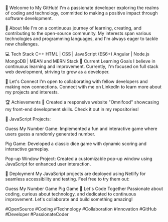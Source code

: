 👋 Welcome to My GitHub!
I'm a passionate developer exploring the realms of coding and technology, committed to making a positive impact through software development.

🚀 About Me
I'm on a continuous journey of learning, creating, and contributing to the open-source community. My interests span various technologies and programming languages, and I'm always eager to tackle new challenges.

💻 Tech Stack
C++
HTML | CSS | JavaScript (ES6+)
Angular | Node.js
MongoDB | MEAN and MERN Stack
🌱 Current Learning Goals
I believe in continuous learning and improvement. Currently, I'm focused on full stack web development, striving to grow as a developer.

🔗 Let's Connect
I'm open to collaborating with fellow developers and making new connections. Connect with me on LinkedIn to learn more about my projects and interests.

🏆 Achievements
🏅 Created a responsive website "Omnifood" showcasing my front-end development skills. Check it out in my repositories!

🚀 JavaScript Projects:

Guess My Number Game: Implemented a fun and interactive game where users guess a randomly generated number.

Pig Game: Developed a classic dice game with dynamic scoring and interactive gameplay.

Pop-up Window Project: Created a customizable pop-up window using JavaScript for enhanced user interaction.

🚀 Deployment
My JavaScript projects are deployed using Netlify for seamless accessibility and testing. Feel free to try them out:

Guess My Number Game
Pig Game
🚀 Let's Code Together
Passionate about coding, curious about technology, and dedicated to continuous improvement. Let's collaborate and build something amazing!

#OpenSource #Coding #Technology #Collaboration #Innovation #GitHub #Developer #PassionateCoder
